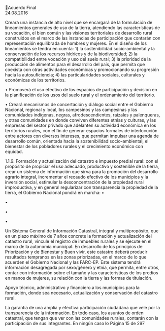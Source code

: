 Acuerdo Final  
24.08.2016  

Creará  una  instancia  de  alto  nivel  que  se  encargará  de  la  formulación  de  lineamientos 
generales de uso de la tierra, atendiendo las características de su vocación, el bien común 
y las visiones territoriales de desarrollo rural construidos en el marco de las instancias de 
participación  que  contarán  con  representación  equilibrada  de  hombres  y  mujeres.  En  el 
diseño de los lineamientos se tendrá en cuenta: 1) la sostenibilidad socio-ambiental y la 
conservación  de  los  recursos  hídricos  y  de  la  biodiversidad;  2)  la  compatibilidad  entre 
vocación  y  uso  del  suelo  rural;  3)  la  prioridad  de  la  producción  de  alimentos  para  el 
desarrollo  del  país,  que  permita  que  coexista  con  otras  actividades  económicas  y 
promocionando  su  progresión  hacia  la  autosuficiencia;  4)  las  particularidades  sociales, 
culturales y económicas de los territorios.  
 
• Promoverá el uso efectivo de los espacios de participación y decisión en la planificación de 
los usos del suelo rural y el ordenamiento del territorio. 
 
• Creará mecanismos de concertación y diálogo social entre el Gobierno Nacional, regional y 
local,  los  campesinos  y  las  campesinas  y  las  comunidades  indígenas,  negras, 
afrodescendientes,  raizales  y  palenqueras,  y  otras  comunidades  en  donde  conviven 
diferentes etnias y culturas, y las empresas del sector privado que adelanten su actividad 
económica  en  los  territorios  rurales,  con  el  fin  de  generar  espacios  formales  de 
interlocución entre actores con diversos intereses, que permitan impulsar una agenda de 
desarrollo  común,  orientada  hacia  la  sostenibilidad  socio-ambiental,  el  bienestar  de  los 
pobladores rurales y el crecimiento económico con equidad.  
 
1.1.9. Formación  y  actualización  del  catastro  e  impuesto  predial  rural:  con  el  propósito  de 
propiciar  el  uso  adecuado,  productivo  y  sostenible  de  la  tierra,  crear  un  sistema  de 
información  que  sirva  para  la  promoción  del  desarrollo  agrario  integral,  incrementar  el 
recaudo efectivo de los municipios y la inversión social, estimular la desconcentración de la 
propiedad rural improductiva, y en general regularizar con transparencia la propiedad de la 
tierra, el Gobierno Nacional pondrá en marcha: 
•

 
•

•

•

Un Sistema General de Información Catastral, integral y multipropósito, que en un plazo 
máximo  de  7  años  concrete  la  formación  y  actualización  del  catastro  rural,  vincule  el 
registro  de  inmuebles  rurales  y  se  ejecute  en  el  marco  de  la  autonomía  municipal.  En 
desarrollo de los principios de Priorización y de Bienestar y Buen vivir, este catastro deberá 
producir resultados tempranos en las zonas priorizadas, en el marco de lo que acuerden el 
Gobierno  Nacional  y  las  FARC-EP.  Este  sistema  tendrá  información  desagregada  por 
sexo/género y etnia, que permita, entre otros, contar con información sobre el tamaño y 
las características de los predios en manos de mujeres, su relación con la tierra y las formas 
de titulación. 
 
Apoyo técnico, administrativo y financiero a los municipios para la formación, donde sea 
necesario, actualización y conservación del catastro rural.  
 
La garantía de una amplia y efectiva participación ciudadana que vele por la transparencia 
de la información. En todo caso, los asuntos de orden catastral, que tengan que ver con las 
comunidades rurales, contarán con la participación de sus integrantes. En ningún caso lo 
Página 15 de 297 

 

